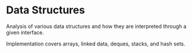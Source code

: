 # Data Structures

Analysis of various data structures and how they are interpreted through a given interface.

Implementation covers arrays, linked data, deques, stacks, and hash sets.


